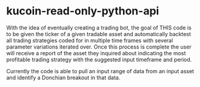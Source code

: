 # kucoin-read-only-python-api
With the idea of eventually creating a trading bot, the goal of THIS code is to be given the ticker of a given tradable asset and automatically backtest all trading strategies coded for in multiple time frames with several parameter variations iterated over. Once this process is complete the user will receive a report of the asset they inquired about indicating the most profitable trading strategy with the suggested input timeframe and period.

Currently the code is able to pull an input range of data from an input asset and identify a Donchian breakout in that data.
